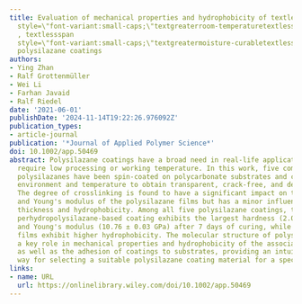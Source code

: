 ```yaml
---
title: Evaluation of mechanical properties and hydrophobicity of textlessspan 
  style=\"font-variant:small-caps;\"textgreaterroom‐temperaturetextless/spantextgreater
  , textlessspan 
  style=\"font-variant:small-caps;\"textgreatermoisture‐curabletextless/spantextgreater
  polysilazane coatings
authors:
- Ying Zhan
- Ralf Grottenmüller
- Wei Li
- Farhan Javaid
- Ralf Riedel
date: '2021-06-01'
publishDate: '2024-11-14T19:22:26.976092Z'
publication_types:
- article-journal
publication: '*Journal of Applied Polymer Science*'
doi: 10.1002/app.50469
abstract: Polysilazane coatings have a broad need in real-life applications, which
  require low processing or working temperature. In this work, five commercially available
  polysilazanes have been spin-coated on polycarbonate substrates and cured in ambient
  environment and temperature to obtain transparent, crack-free, and dense films.
  The degree of crosslinking is found to have a significant impact on the hardness
  and Young's modulus of the polysilazane films but has a minor influence on the film
  thickness and hydrophobicity. Among all five polysilazane coatings, the inorganic
  perhydropolysilazane-based coating exhibits the largest hardness (2.05 ± 0.01 GPa)
  and Young's modulus (10.76 ± 0.03 GPa) after 7 days of curing, while the polyorganosilazane-derived
  films exhibit higher hydrophobicity. The molecular structure of polysilazanes plays
  a key role in mechanical properties and hydrophobicity of the associated films,
  as well as the adhesion of coatings to substrates, providing an intuitive and reliable
  way for selecting a suitable polysilazane coating material for a specific application.
links:
- name: URL
  url: https://onlinelibrary.wiley.com/doi/10.1002/app.50469
---
```

